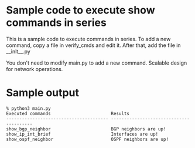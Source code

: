 # Sample code to execute show commands in series

This is a sample code to execute commands in series.
To add a new command, copy a file in verify_cmds and edit it.
After that, add the file in \_\_init\_\_.py

You don't need to modify main.py to add a new command.
Scalable design for network operations.

# Sample output

```
% python3 main.py 
Executed commands                       Results
--------------------------------------- ----------------------------------------
show_bgp_neighbor                       BGP neighbors are up!                   
show_ip_int_brief                       Interfaces are up!                      
show_ospf_neighbor                      OSPF neighbors are up!   
```


